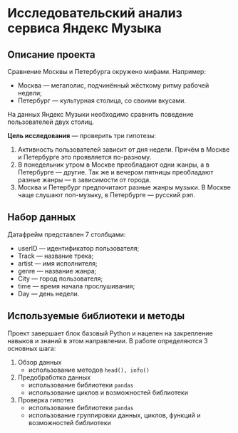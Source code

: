 # Исследовательский анализ сервиса Яндекс Музыка

## Описание проекта

Сравнение Москвы и Петербурга окружено мифами. Например:
 * Москва — мегаполис, подчинённый жёсткому ритму рабочей недели;
 * Петербург — культурная столица, со своими вкусами.

На данных Яндекс Музыки необходимо сравнить поведение пользователей двух столиц.

**Цель исследования** — проверить три гипотезы:
1. Активность пользователей зависит от дня недели. Причём в Москве и Петербурге это проявляется по-разному.
2. В понедельник утром в Москве преобладают одни жанры, а в Петербурге — другие. Так же и вечером пятницы преобладают разные жанры — в зависимости от города. 
3. Москва и Петербург предпочитают разные жанры музыки. В Москве чаще слушают поп-музыку, в Петербурге — русский рэп.

## Набор данных

Датафрейм представлен 7 столбцами:
- userID — идентификатор пользователя;
- Track — название трека;
- artist — имя исполнителя;
- genre — название жанра;
- City — город пользователя;
- time — время начала прослушивания;
- Day — день недели.

## Используемые библиотеки и методы

Проект завершает блок базовый Python и нацелен на закрепление навыков и знаний в этом направлении. В работе определяются 3 основных шага:
1. Обзор данных
    - использование методов `head(), info()`
2. Предобработка данных
    - использование библиотеки `pandas`
    - использование циклов и возможностей библиотеки
3. Проверка гипотез
    - использование библиотеки `pandas`
    - использование группировки данных, циклов, функций и возможностей библиотеки
